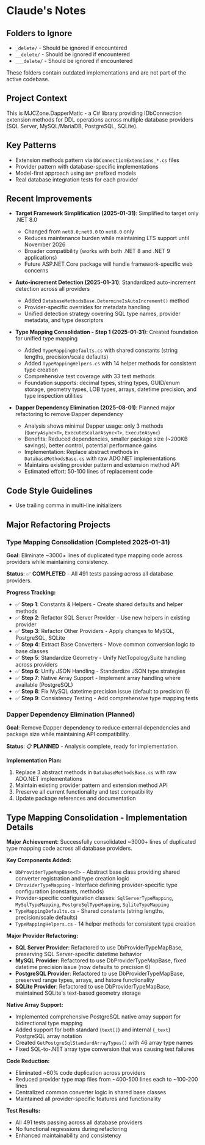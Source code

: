 # Claude's Notes

## Folders to Ignore

- `_delete/` - Should be ignored if encountered
- `__delete/` - Should be ignored if encountered
- `___delete/` - Should be ignored if encountered

These folders contain outdated implementations and are not part of the active codebase.

## Project Context

This is MJCZone.DapperMatic - a C# library providing IDbConnection extension methods for DDL operations across multiple database providers (SQL Server, MySQL/MariaDB, PostgreSQL, SQLite).

## Key Patterns

- Extension methods pattern via `DbConnectionExtensions_*.cs` files
- Provider pattern with database-specific implementations
- Model-first approach using `Dm*` prefixed models
- Real database integration tests for each provider

## Recent Improvements

- **Target Framework Simplification (2025-01-31)**: Simplified to target only .NET 8.0
  - Changed from `net8.0;net9.0` to `net8.0` only
  - Reduces maintenance burden while maintaining LTS support until November 2026
  - Broader compatibility (works with both .NET 8 and .NET 9 applications)
  - Future ASP.NET Core package will handle framework-specific web concerns

- **Auto-increment Detection (2025-01-31)**: Standardized auto-increment detection across all providers
  - Added `DatabaseMethodsBase.DetermineIsAutoIncrement()` method
  - Provider-specific overrides for metadata handling
  - Unified detection strategy covering SQL type names, provider metadata, and type descriptors

- **Type Mapping Consolidation - Step 1 (2025-01-31)**: Created foundation for unified type mapping
  - Added `TypeMappingDefaults.cs` with shared constants (string lengths, precision/scale defaults)
  - Added `TypeMappingHelpers.cs` with 14 helper methods for consistent type creation
  - Comprehensive test coverage with 33 test methods
  - Foundation supports: decimal types, string types, GUID/enum storage, geometry types, LOB types, arrays, datetime precision, and type inspection utilities

- **Dapper Dependency Elimination (2025-08-01)**: Planned major refactoring to remove Dapper dependency
  - Analysis shows minimal Dapper usage: only 3 methods (`QueryAsync<T>`, `ExecuteScalarAsync<T>`, `ExecuteAsync`)
  - Benefits: Reduced dependencies, smaller package size (~200KB savings), better control, potential performance gains
  - Implementation: Replace abstract methods in `DatabaseMethodsBase.cs` with raw ADO.NET implementations
  - Maintains existing provider pattern and extension method API
  - Estimated effort: 50-100 lines of replacement code

## Code Style Guidelines

- Use trailing comma in multi-line initializers

## Major Refactoring Projects

### Type Mapping Consolidation (Completed 2025-01-31)

**Goal**: Eliminate ~3000+ lines of duplicated type mapping code across providers while maintaining consistency.

**Status**: ✅ **COMPLETED** - All 491 tests passing across all database providers.

**Progress Tracking:**
- ✅ **Step 1**: Constants & Helpers - Create shared defaults and helper methods
- ✅ **Step 2**: Refactor SQL Server Provider - Use new helpers in existing provider  
- ✅ **Step 3**: Refactor Other Providers - Apply changes to MySQL, PostgreSQL, SQLite
- ✅ **Step 4**: Extract Base Converters - Move common conversion logic to base classes
- ✅ **Step 5**: Standardize Geometry - Unify NetTopologySuite handling across providers
- ✅ **Step 6**: Unify JSON Handling - Standardize JSON type strategies  
- ✅ **Step 7**: Native Array Support - Implement array handling where available (PostgreSQL)
- ✅ **Step 8**: Fix MySQL datetime precision issue (default to precision 6)
- ✅ **Step 9**: Consistency Testing - Add comprehensive type mapping tests

### Dapper Dependency Elimination (Planned)

**Goal**: Remove Dapper dependency to reduce external dependencies and package size while maintaining API compatibility.

**Status**: 📋 **PLANNED** - Analysis complete, ready for implementation.

**Implementation Plan:**
1. Replace 3 abstract methods in `DatabaseMethodsBase.cs` with raw ADO.NET implementations
2. Maintain existing provider pattern and extension method API
3. Preserve all current functionality and test compatibility
4. Update package references and documentation

## Type Mapping Consolidation - Implementation Details

**Major Achievement**: Successfully consolidated ~3000+ lines of duplicated type mapping code across all database providers.

**Key Components Added:**
- `DbProviderTypeMapBase<T>` - Abstract base class providing shared converter registration and type creation logic
- `IProviderTypeMapping` - Interface defining provider-specific type configuration (constants, methods)
- Provider-specific configuration classes: `SqlServerTypeMapping`, `MySqlTypeMapping`, `PostgreSqlTypeMapping`, `SqliteTypeMapping`
- `TypeMappingDefaults.cs` - Shared constants (string lengths, precision/scale defaults)
- `TypeMappingHelpers.cs` - 14 helper methods for consistent type creation

**Major Provider Refactoring:**
- **SQL Server Provider**: Refactored to use DbProviderTypeMapBase, preserving SQL Server-specific datetime behavior
- **MySQL Provider**: Refactored to use DbProviderTypeMapBase, fixed datetime precision issue (now defaults to precision 6)
- **PostgreSQL Provider**: Refactored to use DbProviderTypeMapBase, preserved range types, arrays, and hstore functionality  
- **SQLite Provider**: Refactored to use DbProviderTypeMapBase, maintained SQLite's text-based geometry storage

**Native Array Support:**
- Implemented comprehensive PostgreSQL native array support for bidirectional type mapping
- Added support for both standard (`text[]`) and internal (`_text`) PostgreSQL array notation
- Created `GetPostgreSqlStandardArrayTypes()` with 46 array type names
- Fixed SQL-to-.NET array type conversion that was causing test failures

**Code Reduction:**
- Eliminated ~60% code duplication across providers
- Reduced provider type map files from ~400-500 lines each to ~100-200 lines
- Centralized common converter logic in shared base classes
- Maintained all provider-specific features and functionality

**Test Results:**
- All 491 tests passing across all database providers
- No functional regressions during refactoring
- Enhanced maintainability and consistency